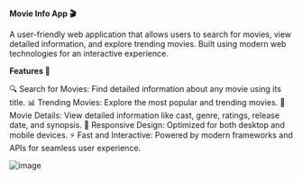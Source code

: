 

**Movie Info App 🎬**


A user-friendly web application that allows users to search for movies, view detailed information, and explore trending movies. Built using modern web technologies for an interactive experience.

**Features 🌟**


🔍 Search for Movies: Find detailed information about any movie using its title.
📊 Trending Movies: Explore the most popular and trending movies.
🎥 Movie Details: View detailed information like cast, genre, ratings, release date, and synopsis.
🎨 Responsive Design: Optimized for both desktop and mobile devices.
⚡ Fast and Interactive: Powered by modern frameworks and APIs for seamless user experience.


![image](https://github.com/user-attachments/assets/0b4f64f1-a9e7-4bb5-b215-3f3a3a81ecea)
